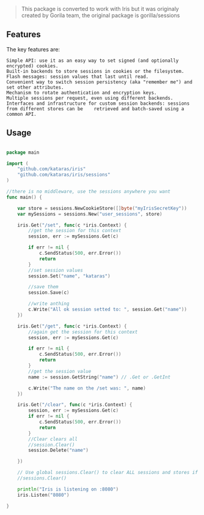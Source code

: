 > This package is converted to work with Iris but it was originaly created by Gorila team, the original package is gorilla/sessions

## Features

The key features are:

    Simple API: use it as an easy way to set signed (and optionally encrypted) cookies.
    Built-in backends to store sessions in cookies or the filesystem.
    Flash messages: session values that last until read.
    Convenient way to switch session persistency (aka "remember me") and set other attributes.
    Mechanism to rotate authentication and encryption keys.
    Multiple sessions per request, even using different backends.
    Interfaces and infrastructure for custom session backends: sessions from different stores can be 	retrieved and batch-saved using a common API.

    
## Usage

```go

package main

import (
	"github.com/kataras/iris"
	"github.com/kataras/iris/sessions"
)

//there is no middleware, use the sessions anywhere you want
func main() {

	var store = sessions.NewCookieStore([]byte("myIrisSecretKey"))
	var mySessions = sessions.New("user_sessions", store)

	iris.Get("/set", func(c *iris.Context) {
		//get the session for this context
		session, err := mySessions.Get(c)

		if err != nil {
			c.SendStatus(500, err.Error())
			return
		}
		//set session values
		session.Set("name", "kataras")

		//save them
		session.Save(c)

		//write anthing
		c.Write("All ok session setted to: ", session.Get("name"))
	})

	iris.Get("/get", func(c *iris.Context) {
		//again get the session for this context
		session, err := mySessions.Get(c)

		if err != nil {
			c.SendStatus(500, err.Error())
			return
		}
		//get the session value
		name := session.GetString("name") // .Get or .GetInt

		c.Write("The name on the /set was: ", name)
	})

	iris.Get("/clear", func(c *iris.Context) {
		session, err := mySessions.Get(c)
		if err != nil {
			c.SendStatus(500, err.Error())
			return
		}
		//Clear clears all
		//session.Clear()
		session.Delete("name")

	})

	// Use global sessions.Clear() to clear ALL sessions and stores if it's necessary
	//sessions.Clear()

	println("Iris is listening on :8080")
	iris.Listen("8080")

}



```

